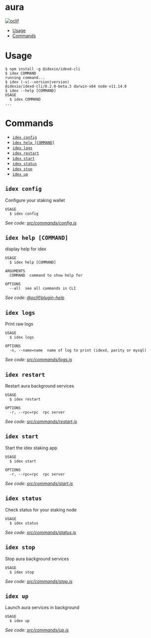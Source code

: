 aura
=====



[![oclif](https://img.shields.io/badge/cli-oclif-brightgreen.svg)](https://oclif.io)

<!-- toc -->
* [Usage](#usage)
* [Commands](#commands)
<!-- tocstop -->
# Usage
<!-- usage -->
```sh-session
$ npm install -g @idexio/idexd-cli
$ idex COMMAND
running command...
$ idex (-v|--version|version)
@idexio/idexd-cli/0.2.0-beta.3 darwin-x64 node-v11.14.0
$ idex --help [COMMAND]
USAGE
  $ idex COMMAND
...
```
<!-- usagestop -->
# Commands
<!-- commands -->
* [`idex config`](#idex-config)
* [`idex help [COMMAND]`](#idex-help-command)
* [`idex logs`](#idex-logs)
* [`idex restart`](#idex-restart)
* [`idex start`](#idex-start)
* [`idex status`](#idex-status)
* [`idex stop`](#idex-stop)
* [`idex up`](#idex-up)

## `idex config`

Configure your staking wallet

```
USAGE
  $ idex config
```

_See code: [src/commands/config.js](https://github.com/idexio/idexd/blob/v0.2.0-beta.3/src/commands/config.js)_

## `idex help [COMMAND]`

display help for idex

```
USAGE
  $ idex help [COMMAND]

ARGUMENTS
  COMMAND  command to show help for

OPTIONS
  --all  see all commands in CLI
```

_See code: [@oclif/plugin-help](https://github.com/oclif/plugin-help/blob/v2.1.4/src/commands/help.ts)_

## `idex logs`

Print raw logs

```
USAGE
  $ idex logs

OPTIONS
  -n, --name=name  name of log to print (idexd, parity or mysql)
```

_See code: [src/commands/logs.js](https://github.com/idexio/idexd/blob/v0.2.0-beta.3/src/commands/logs.js)_

## `idex restart`

Restart aura background services

```
USAGE
  $ idex restart

OPTIONS
  -r, --rpc=rpc  rpc server
```

_See code: [src/commands/restart.js](https://github.com/idexio/idexd/blob/v0.2.0-beta.3/src/commands/restart.js)_

## `idex start`

Start the idex staking app

```
USAGE
  $ idex start

OPTIONS
  -r, --rpc=rpc  rpc server
```

_See code: [src/commands/start.js](https://github.com/idexio/idexd/blob/v0.2.0-beta.3/src/commands/start.js)_

## `idex status`

Check status for your staking node

```
USAGE
  $ idex status
```

_See code: [src/commands/status.js](https://github.com/idexio/idexd/blob/v0.2.0-beta.3/src/commands/status.js)_

## `idex stop`

Stop aura background services

```
USAGE
  $ idex stop
```

_See code: [src/commands/stop.js](https://github.com/idexio/idexd/blob/v0.2.0-beta.3/src/commands/stop.js)_

## `idex up`

Launch aura services in background

```
USAGE
  $ idex up
```

_See code: [src/commands/up.js](https://github.com/idexio/idexd/blob/v0.2.0-beta.3/src/commands/up.js)_
<!-- commandsstop -->
